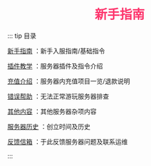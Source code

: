 # <div align="center"><font color=#FD366D>新手指南</font></div>
::: tip 目录

[新手指南](/Start.md) ：新手入服指南/基础指令

[插件教学](/Otherhelp.md) ：服务器插件及指令介绍

[充值介绍](/Payment.md) ：服务器内充值项目一览/退款说明

[错误帮助](/JoinFailed.md) ：无法正常游玩服务器排查

[其他内容](/Other.md) ：其他服务器杂项内容

[服务器历史](/ServerHistory.md) ：创立时间及历史

[反馈信箱](/Email.md) ：于此反馈服务器问题及联系运维

:::

